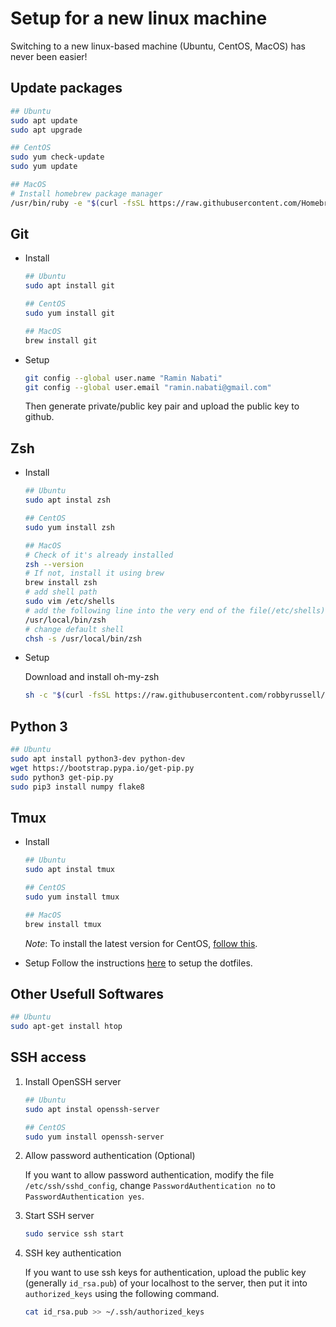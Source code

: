 # Setup for a new linux machine
Switching to a new linux-based machine (Ubuntu, CentOS, MacOS) has never been easier!


## Update packages

```bash
## Ubuntu
sudo apt update
sudo apt upgrade

## CentOS
sudo yum check-update
sudo yum update

## MacOS
# Install homebrew package manager
/usr/bin/ruby -e "$(curl -fsSL https://raw.githubusercontent.com/Homebrew/install/master/install)"
```


## Git
- Install
    ```bash
    ## Ubuntu
    sudo apt install git

    ## CentOS
    sudo yum install git

    ## MacOS
    brew install git
    ```
- Setup
    ```bash
    git config --global user.name "Ramin Nabati"
    git config --global user.email "ramin.nabati@gmail.com"
    ```

    Then generate private/public key pair and upload the public key to github.


## Zsh
- Install
    ```bash
    ## Ubuntu
    sudo apt instal zsh

    ## CentOS
    sudo yum install zsh

    ## MacOS
    # Check of it's already installed
    zsh --version
    # If not, install it using brew
    brew install zsh
    # add shell path
    sudo vim /etc/shells
    # add the following line into the very end of the file(/etc/shells)
    /usr/local/bin/zsh
    # change default shell
    chsh -s /usr/local/bin/zsh
    ```

- Setup

    Download and install oh-my-zsh
    ```bash
    sh -c "$(curl -fsSL https://raw.githubusercontent.com/robbyrussell/oh-my-zsh/master/tools/install.sh)"
    ```


## Python 3

```bash
## Ubuntu
sudo apt install python3-dev python-dev
wget https://bootstrap.pypa.io/get-pip.py
sudo python3 get-pip.py
sudo pip3 install numpy flake8
```


## Tmux

- Install
    ```bash
    ## Ubuntu
    sudo apt instal tmux
    
    ## CentOS
    sudo yum install tmux
    
    ## MacOS
    brew install tmux
    ```
    *Note*: To install the latest version for CentOS, [follow this](./tmux/README.md).

- Setup
  Follow the instructions [here](./tmux/README.md) to setup the dotfiles.


## Other Usefull Softwares

```bash
## Ubuntu
sudo apt-get install htop
```


## SSH access

1. Install OpenSSH server

    ```bash
    ## Ubuntu
    sudo apt instal openssh-server

    ## CentOS
    sudo yum install openssh-server
    ```

2. Allow password authentication (Optional)

    If you want to allow password authentication, modify the file `/etc/ssh/sshd_config`, change `PasswordAuthentication no` to `PasswordAuthentication yes`.

3. Start SSH server

    ```bash
    sudo service ssh start
    ```

4. SSH key authentication

    If you want to use ssh keys for authentication, upload the public key (generally `id_rsa.pub`) of your localhost to the server, then put it into `authorized_keys` using the following command.

    ```bash
    cat id_rsa.pub >> ~/.ssh/authorized_keys
    ```
